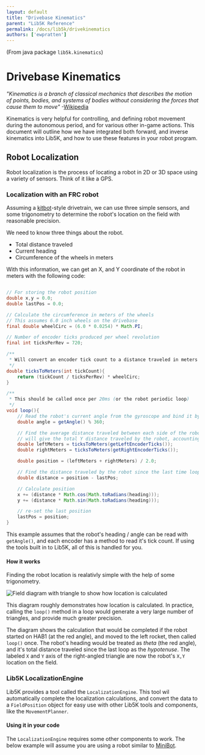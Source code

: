```yaml
---
layout: default
title: "Drivebase Kinematics"
parent: "Lib5K Reference"
permalink: /docs/lib5k/drivekinematics
authors: ['ewpratten']
---
```

(From java package `lib5k.kinematics`)

# Drivebase Kinematics
*"Kinematics is a branch of classical mechanics that describes the motion of points, bodies, and systems of bodies without considering the forces that cause them to move"* -[Wikipedia](https://www.google.com/url?sa=t&rct=j&q=&esrc=s&source=web&cd=36&cad=rja&uact=8&ved=2ahUKEwjEn-br7rjlAhWLVN8KHd5XAhcQmhMwI3oECAwQAg&url=https%3A%2F%2Fen.wikipedia.org%2Fwiki%2FKinematics&usg=AOvVaw3YJtWrMC7FfLS617mwvRLg)

Kinematics is very helpful for controlling, and defining robot movement during the autonomous period, and for various other in-game actions. This document will outline how we have integrated both forward, and inverse kinematics into Lib5K, and how to use these features in your robot program.

## Robot Localization
Robot localization is the process of locating a robot in 2D or 3D space using a variety of sensors. Think of it like a GPS.

### Localization with an FRC robot
Assuming a [kitbot](https://www.andymark.com/products/am14u3-kop-chassis)-style drivetrain, we can use three simple sensors, and some trigonometry to determine the robot's location on the field with reasonable precision.

We need to know three things about the robot.
 - Total distance traveled
 - Current heading
 - Circumference of the wheels in meters

With this information, we can get an X, and Y coordinate of the robot in meters with the following code:
```java

// For storing the robot position
double x,y = 0.0;
double lastPos = 0.0;

// Calculate the circumference in meters of the wheels
// This assumes 6.0 inch wheels on the drivebase
final double wheelCirc = (6.0 * 0.0254) * Math.PI;

// Number of encoder ticks produced per wheel revolution
final int ticksPerRev = 720;

/**
 * Will convert an encoder tick count to a distance traveled in meters
 */
double ticksToMeters(int tickCount){
    return (tickCount / ticksPerRev) * wheelCirc;
}

/**
 * This should be called once per 20ms (or the robot periodic loop)
 */
void loop(){
    // Read the robot's current angle from the gyroscope and bind it by 360 degrees
    double angle = getAngle() % 360;

    // Find the average distance traveled between each side of the robot. This
    // will give the total Y distance traveled by the robot, accounting for rotation
    double leftMeters = ticksToMeters(getLeftEncoderTicks());
    double rightMeters = ticksToMeters(getRightEncoderTicks());

    double position = (leftMeters + rightMeters) / 2.0;

    // Find the distance traveled by the robot since the last time loop() was called
    double distance = position - lastPos;

    // Calculate position
    x += (distance * Math.cos(Math.toRadians(heading)));
    y += (distance * Math.sin(Math.toRadians(heading)));

    // re-set the last position
    lastPos = position;
}

```

This example assumes that the robot's heading / angle can be read with `getAngle()`, and each encoder has a method to read it's tick count. If using the tools built in to Lib5K, all of this is handled for you.

#### How it works
Finding the robot location is realativly simple with the help of some trigonometry. 

![Field diagram with triangle to show how location is calculated](/webdocs/assets/img/loc-diag.jpg)

This diagram roughly demonstrates how location is calculated. In practice, calling the `loop()` method in a loop would generate a very large number of triangles, and provide much greater precision.

The diagram shows the calculation that would be completed if the robot started on HAB1 (at the red angle), and moved to the left rocket, then called `loop()` once. The robot's heading would be treated as *theta* (the red angle), and it's total distance traveled since the last loop as the *hypotenuse*. The labeled `X` and `Y` axis of the right-angled triangle are now the robot's `X,Y` location on the field.

### Lib5K LocalizationEngine
Lib5K provides a tool called the `LocalizationEngine`. This tool wil automatically complete the localization calculations, and convert the data to a `FieldPosition` object for easy use with other Lib5K tools and components, like the `MovementPlanner`.

#### Using it in your code
The `LocalizationEngine` requires some other components to work. The below example will assume you are using a robot similar to [MiniBot](/webdocs/docs/robots/minibot).